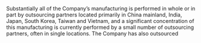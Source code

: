 Substantially  all  of  the  Company’s  manufacturing  is  performed  in  whole  or  in  part  by  outsourcing  partners  located  primarily  in
China  mainland,  India,  Japan,  South  Korea,  Taiwan  and  Vietnam,  and  a  significant  concentration  of  this  manufacturing  is
currently  performed  by  a  small  number  of  outsourcing  partners,  often  in  single  locations.  The  Company  has  also  outsourced